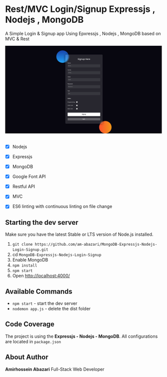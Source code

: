 # Rest/MVC Login/Signup Expressjs , Nodejs , MongoDB

A Simple Login & Signup app Using Epxressjs , Nodejs , MongoDB based on MVC & Rest

<img width="800" alt="Img" src="./img.png"/>
<br />
<br />


- [x] Nodejs
- [x] Expressjs
- [x] MongoDB
- [x] Google Font API
- [x] Restful API
- [x] MVC
- [x] ES6 linting with continuous linting on file change


## Starting the dev server

Make sure you have the latest Stable or LTS version of Node.js installed.

1. `git clone https://github.com/am-abazari/MongoDB-Expressjs-Nodejs-Login-Signup.git`
2. cd `MongoDB-Expressjs-Nodejs-Login-Signup`
3. Enable MongoDB
4. `npm install`
5. `npm start`
6.  Open [http://localhost:4000/](http://localhost:4000/)


## Available Commands

- `npm start` - start the dev server
- `nodemon app.js` - delete the dist folder

## Code Coverage

The project is using the <strong>Expressjs - Nodejs - MongoDB</strong>. All configurations are located in `package.json`

## About Author

<strong>Amirhossein Abazari</strong> Full-Stack Web Developer
